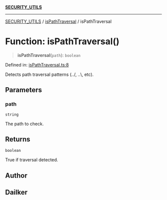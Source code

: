 [**SECURITY_UTILS**](../../README.md)

***

[SECURITY_UTILS](../../README.md) / [isPathTraversal](../README.md) / isPathTraversal

# Function: isPathTraversal()

> **isPathTraversal**(`path`): `boolean`

Defined in: [isPathTraversal.ts:8](https://github.com/dailker/everyutil-js/blob/b3e269da55b7d96c15eb37e98c5c4f6b94f05f6f/src/security/isPathTraversal.ts#L8)

Detects path traversal patterns (../, ..\\, etc).

## Parameters

### path

`string`

The path to check.

## Returns

`boolean`

True if traversal detected.

## Author

## Dailker
